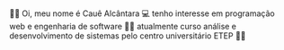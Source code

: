 🙋‍♂️ Oi, meu nome é Cauê Alcântara 
💻 tenho interesse em programação web e engenharia de software
🙍‍♂️ atualmente curso análise e desenvolvimento de sistemas pelo centro universitário ETEP 🙍‍♂️


<!---
CaueAlcantara/CaueAlcantara is a ✨ special ✨ repository because its `README.md` (this file) appears on your GitHub profile.
You can click the Preview link to take a look at your changes.
--->
